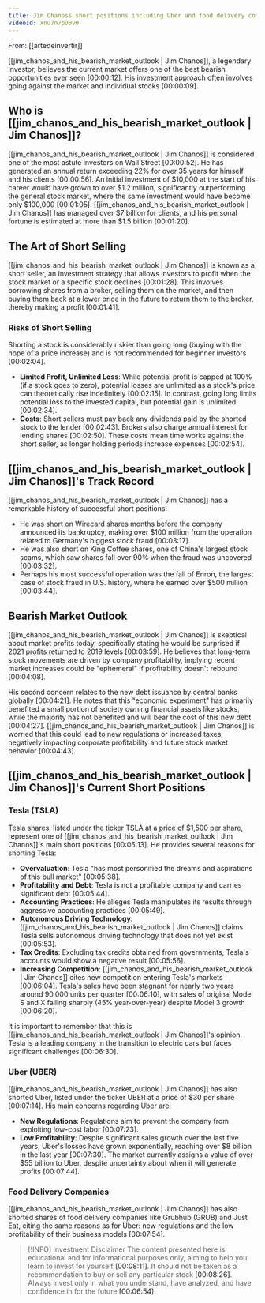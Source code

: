 ```yaml
---
title: Jim Chanoss short positions including Uber and food delivery companies
videoId: xnu7n7pD0v0
---
```


From: [[artedeinvertir]] <br/> 

[[jim_chanos_and_his_bearish_market_outlook | Jim Chanos]], a legendary investor, believes the current market offers one of the best bearish opportunities ever seen <a class="yt-timestamp" data-t="00:00:12">[00:00:12]</a>. His investment approach often involves going against the market and individual stocks <a class="yt-timestamp" data-t="00:00:09">[00:00:09]</a>.

## Who is [[jim_chanos_and_his_bearish_market_outlook | Jim Chanos]]?
[[jim_chanos_and_his_bearish_market_outlook | Jim Chanos]] is considered one of the most astute investors on Wall Street <a class="yt-timestamp" data-t="00:00:52">[00:00:52]</a>. He has generated an annual return exceeding 22% for over 35 years for himself and his clients <a class="yt-timestamp" data-t="00:00:56">[00:00:56]</a>. An initial investment of $10,000 at the start of his career would have grown to over $1.2 million, significantly outperforming the general stock market, where the same investment would have become only $100,000 <a class="yt-timestamp" data-t="00:01:05">[00:01:05]</a>. [[jim_chanos_and_his_bearish_market_outlook | Jim Chanos]] has managed over $7 billion for clients, and his personal fortune is estimated at more than $1.5 billion <a class="yt-timestamp" data-t="00:01:20">[00:01:20]</a>.

## The Art of Short Selling
[[jim_chanos_and_his_bearish_market_outlook | Jim Chanos]] is known as a short seller, an investment strategy that allows investors to profit when the stock market or a specific stock declines <a class="yt-timestamp" data-t="00:01:28">[00:01:28]</a>. This involves borrowing shares from a broker, selling them on the market, and then buying them back at a lower price in the future to return them to the broker, thereby making a profit <a class="yt-timestamp" data-t="00:01:41">[00:01:41]</a>.

### Risks of Short Selling
Shorting a stock is considerably riskier than going long (buying with the hope of a price increase) and is not recommended for beginner investors <a class="yt-timestamp" data-t="00:02:04">[00:02:04]</a>.

*   **Limited Profit, Unlimited Loss**: While potential profit is capped at 100% (if a stock goes to zero), potential losses are unlimited as a stock's price can theoretically rise indefinitely <a class="yt-timestamp" data-t="00:02:15">[00:02:15]</a>. In contrast, going long limits potential loss to the invested capital, but potential gain is unlimited <a class="yt-timestamp" data-t="00:02:34">[00:02:34]</a>.
*   **Costs**: Short sellers must pay back any dividends paid by the shorted stock to the lender <a class="yt-timestamp" data-t="00:02:43">[00:02:43]</a>. Brokers also charge annual interest for lending shares <a class="yt-timestamp" data-t="00:02:50">[00:02:50]</a>. These costs mean time works against the short seller, as longer holding periods increase expenses <a class="yt-timestamp" data-t="00:02:54">[00:02:54]</a>.

## [[jim_chanos_and_his_bearish_market_outlook | Jim Chanos]]'s Track Record
[[jim_chanos_and_his_bearish_market_outlook | Jim Chanos]] has a remarkable history of successful short positions:
*   He was short on Wirecard shares months before the company announced its bankruptcy, making over $100 million from the operation related to Germany's biggest stock fraud <a class="yt-timestamp" data-t="00:03:17">[00:03:17]</a>.
*   He was also short on King Coffee shares, one of China's largest stock scams, which saw shares fall over 90% when the fraud was uncovered <a class="yt-timestamp" data-t="00:03:32">[00:03:32]</a>.
*   Perhaps his most successful operation was the fall of Enron, the largest case of stock fraud in U.S. history, where he earned over $500 million <a class="yt-timestamp" data-t="00:03:44">[00:03:44]</a>.

## Bearish Market Outlook
[[jim_chanos_and_his_bearish_market_outlook | Jim Chanos]] is skeptical about market profits today, specifically stating he would be surprised if 2021 profits returned to 2019 levels <a class="yt-timestamp" data-t="00:03:59">[00:03:59]</a>. He believes that long-term stock movements are driven by company profitability, implying recent market increases could be "ephemeral" if profitability doesn't rebound <a class="yt-timestamp" data-t="00:04:08">[00:04:08]</a>.

His second concern relates to the new debt issuance by central banks globally <a class="yt-timestamp" data-t="00:04:21">[00:04:21]</a>. He notes that this "economic experiment" has primarily benefited a small portion of society owning financial assets like stocks, while the majority has not benefited and will bear the cost of this new debt <a class="yt-timestamp" data-t="00:04:27">[00:04:27]</a>. [[jim_chanos_and_his_bearish_market_outlook | Jim Chanos]] is worried that this could lead to new regulations or increased taxes, negatively impacting corporate profitability and future stock market behavior <a class="yt-timestamp" data-t="00:04:43">[00:04:43]</a>.

## [[jim_chanos_and_his_bearish_market_outlook | Jim Chanos]]'s Current Short Positions

### Tesla (TSLA)
Tesla shares, listed under the ticker TSLA at a price of $1,500 per share, represent one of [[jim_chanos_and_his_bearish_market_outlook | Jim Chanos]]'s main short positions <a class="yt-timestamp" data-t="00:05:13">[00:05:13]</a>. He provides several reasons for shorting Tesla:
*   **Overvaluation**: Tesla "has most personified the dreams and aspirations of this bull market" <a class="yt-timestamp" data-t="00:05:38">[00:05:38]</a>.
*   **Profitability and Debt**: Tesla is not a profitable company and carries significant debt <a class="yt-timestamp" data-t="00:05:44">[00:05:44]</a>.
*   **Accounting Practices**: He alleges Tesla manipulates its results through aggressive accounting practices <a class="yt-timestamp" data-t="00:05:49">[00:05:49]</a>.
*   **Autonomous Driving Technology**: [[jim_chanos_and_his_bearish_market_outlook | Jim Chanos]] claims Tesla sells autonomous driving technology that does not yet exist <a class="yt-timestamp" data-t="00:05:53">[00:05:53]</a>.
*   **Tax Credits**: Excluding tax credits obtained from governments, Tesla's accounts would show a negative result <a class="yt-timestamp" data-t="00:05:56">[00:05:56]</a>.
*   **Increasing Competition**: [[jim_chanos_and_his_bearish_market_outlook | Jim Chanos]] cites new competition entering Tesla's markets <a class="yt-timestamp" data-t="00:06:04">[00:06:04]</a>. Tesla's sales have been stagnant for nearly two years around 90,000 units per quarter <a class="yt-timestamp" data-t="00:06:10">[00:06:10]</a>, with sales of original Model S and X falling sharply (45% year-over-year) despite Model 3 growth <a class="yt-timestamp" data-t="00:06:20">[00:06:20]</a>.

It is important to remember that this is [[jim_chanos_and_his_bearish_market_outlook | Jim Chanos]]'s opinion. Tesla is a leading company in the transition to electric cars but faces significant challenges <a class="yt-timestamp" data-t="00:06:30">[00:06:30]</a>.

### Uber (UBER)
[[jim_chanos_and_his_bearish_market_outlook | Jim Chanos]] has also shorted Uber, listed under the ticker UBER at a price of $30 per share <a class="yt-timestamp" data-t="00:07:14">[00:07:14]</a>. His main concerns regarding Uber are:
*   **New Regulations**: Regulations aim to prevent the company from exploiting low-cost labor <a class="yt-timestamp" data-t="00:07:23">[00:07:23]</a>.
*   **Low Profitability**: Despite significant sales growth over the last five years, Uber's losses have grown exponentially, reaching over $8 billion in the last year <a class="yt-timestamp" data-t="00:07:30">[00:07:30]</a>. The market currently assigns a value of over $55 billion to Uber, despite uncertainty about when it will generate profits <a class="yt-timestamp" data-t="00:07:44">[00:07:44]</a>.

### Food Delivery Companies
[[jim_chanos_and_his_bearish_market_outlook | Jim Chanos]] has also shorted shares of food delivery companies like Grubhub (GRUB) and Just Eat, citing the same reasons as for Uber: new regulations and the low profitability of their business models <a class="yt-timestamp" data-t="00:07:54">[00:07:54]</a>.

> [!INFO] Investment Disclaimer
> The content presented here is educational and for informational purposes only, aiming to help you learn to invest for yourself <a class="yt-timestamp" data-t="00:08:11">[00:08:11]</a>. It should not be taken as a recommendation to buy or sell any particular stock <a class="yt-timestamp" data-t="00:08:26">[00:08:26]</a>. Always invest only in what you understand, have analyzed, and have confidence in for the future <a class="yt-timestamp" data-t="00:06:54">[00:06:54]</a>.